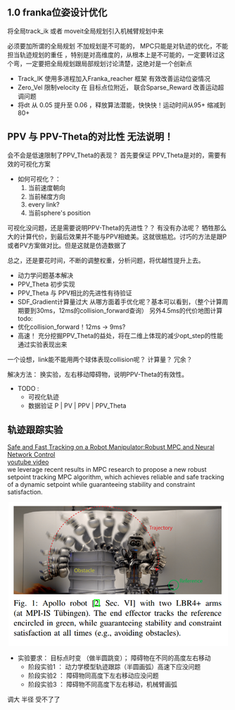 ## 1.0 franka位姿设计优化

将全局track_ik 或者 moveit全局规划引入机械臂规划中来

必须要加所谓的全局规划 不加规划是不可能的， MPC只能是对轨迹的优化，不能担当轨迹规划的重任 ，特别是对高维度的，从根本上是不可能的，一定要转过这个弯，一定要把全局规划跟局部规划讨论清楚，这绝对是一个创新点

* Track_IK 使用多进程加入Franka_reacher 框架 有效改善运动位姿情况
* Zero_Vel 限制velocity 在 目标点位附近， 联合Sparse_Reward 改善运动超调问题
* 将dt 从 0.05 提升至 0.06 ，释放算法潜能，快快快！运动时间从95+ 缩减到 80+

## PPV 与 PPV-Theta的对比性 无法说明！ 
会不会是低速限制了PPV_Theta的表现？
首先要保证 PPV_Theta是对的，需要有效的可视化方案
* 如何可视化？：
  1. 当前速度朝向 
  2. 当前梯度方向
  3. every link?
  4. 当前sphere's position

可视化没问题，还是需要说明PPV-Theta的先进性？？ 有没有办法呢？
牺牲那么大的计算代价，到最后效果并不能与PPV相媲美。这就很尴尬。讨巧的方法是跟P或者PV方案做对比。但是这就是仿造数据了

总之，还是要花时间，不断的调整权重，分析问题，将优越性提升上去。
* 动力学问题基本解决
* PPV_Theta 初步实现
* PPV_Theta 与 PPV相比的先进性有待验证
* SDF_Gradient计算量过大 从哪方面着手优化呢？基本可以看到，（整个计算周期要到30ms，12ms的collision_forward查询） 另外4.5ms的代价地图计算
todo:
* 优化collision_forward！12ms -> 9ms? 
* 高速！ 充分挖掘PPV_Theta的益处，将在二维上体现的减少opt_step的性能通过实验表现出来

一个设想，link能不能用两个球体表现collision呢？
计算量？ 冗余？

解决方法： 换实验，左右移动障碍物，说明PPV-Theta的有效性。
* TODO :
  * 可视化轨迹
  * 数据验证 P | PV | PPV | PPV_Theta

## 轨迹跟踪实验
[Safe and Fast Tracking on a Robot Manipulator:Robust MPC and Neural Network Control](https://www.researchgate.net/publication/339423718_Safe_and_Fast_Tracking_on_a_Robot_Manipulator_Robust_MPC_and_Neural_Network_Control?enrichId=rgreq-5f6ee3eb2ec6481265c0d0610e927202-XXX&enrichSource=Y292ZXJQYWdlOzMzOTQyMzcxODtBUzoxMTQzMTI4MTA4NDI5Mjg3N0AxNjYzMTA4NjMyNDY3&el=1_x_3&_esc=publicationCoverPdf)\
[youtube video](https://www.youtube.com/watch?v=c5EekdSl9To)\
we leverage recent results in MPC research
to propose a new robust setpoint tracking MPC algorithm, which
achieves reliable and safe tracking of a dynamic setpoint while
guaranteeing stability and constraint satisfaction.


<p align="center">
  <img width="500" src="./../../zlog/franka实验/track_benchmark.png">
</p>

* 实验要求： 目标点时变 （做半圆跳变）； 障碍物在不同的高度左右移动
  * 阶段实验1 ： 动力学模型轨迹跟踪（半圆画弧）高速下应没问题
  * 阶段实验2 ： 障碍物同高度下左右移动应没问题
  * 阶段实验3 ： 障碍物不同高度下左右移动，机械臂画弧

调大 半径 受不了了